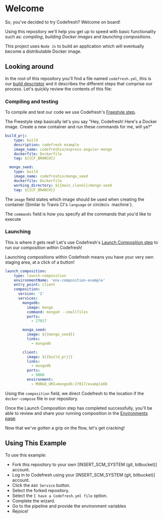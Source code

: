 # Welcome

So, you've decided to try Codefresh? Welcome on board!

Using this repository we'll help you get up to speed with basic functionality such as: *compiling*, *building Docker images* and *launching compositions*.

This project uses `Node Js` to build an application which will eventually become a distributable Docker image.

## Looking around

In the root of this repository you'll find a file named `codefresh.yml`, this is our [build descriptor](https://docs.codefresh.io/docs/what-is-the-codefresh-yaml) and it describes the different steps that comprise our process.
Let's quickly review the contents of this file:

### Compiling and testing

To compile and test our code we use Codefresh's [Freestyle step](https://docs.codefresh.io/docs/steps#section-freestyle).

The Freestyle step basically let's you say "Hey, Codefresh! Here's a Docker image. Create a new container and run these commands for me, will ya?"

```yml
build_prj:
    type: build
    description: codefresh example
    image_name: codefreshio/express-angular-mongo
    dockerfile: Dockerfile
    tag: ${{CF_BRANCH}}

  mongo_seed:
    type: build
    image_name: codefreshio/mongo_seed
    dockerfile: Dockerfile
    working_directory: ${{main_clone}}/mongo-seed
    tag: ${{CF_BRANCH}}
```

The `image` field states which image should be used when creating the container (Similar to Travis CI's `language` or circleci`s `machine`).

The `commands` field is how you specify all the commands that you'd like to execute

### Launching

This is where it gets real! Let's use Codefresh's [Launch Composition step](https://docs.codefresh.io/docs/steps#section-launch-composition) to run our composition within Codefresh!

Launching compositions within Codefresh means you have your very own staging area, at a click of a button!
```yml
launch_composition:
    type: launch-composition
    environmentName: 'env-composition-example'
    entry_point: client
    composition:
      version: '2'
      services:
        mongodb:
          image: mongo
          command: mongod --smallfiles
          ports:
            - 27017

        mongo_seed:
          image: ${{mongo_seed}}
          links:
            - mongodb

        client:
          image: ${{build_prj}}
          links:
            - mongodb
          ports:
            - 9000
          environment:
            - MONGO_URI=mongodb:27017/exampleDb
```

Using the `composition` field, we direct Codefresh to the location if the `docker-compose` file in our repository.

Once the Launch Composition step has completed successfully, you'll be able to review and share your running composition in the [Environments page](https://docs.codefresh.io/docs/share-environment-with-your-test).

Now that we've gotten a grip on the flow, let's get cracking!


## Using This Example

To use this example:

* Fork this repository to your own [INSERT_SCM_SYSTEM (git, bitbucket)] account.
* Log in to Codefresh using your [INSERT_SCM_SYSTEM (git, bitbucket)] account.
* Click the `Add Service` button.
* Select the forked repository.
* Select the `I have a Codefresh.yml file` option.
* Complete the wizard.
* Go to the pipeline and provide the environment variables
* Rejoice!